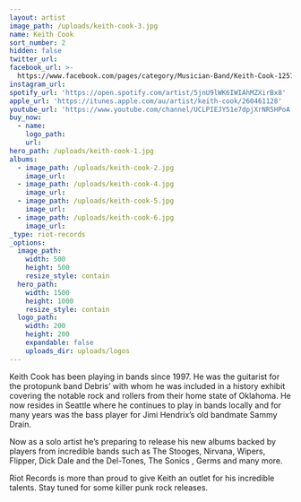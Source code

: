```yaml
---
layout: artist
image_path: /uploads/keith-cook-3.jpg
name: Keith Cook
sort_number: 2
hidden: false
twitter_url:
facebook_url: >-
  https://www.facebook.com/pages/category/Musician-Band/Keith-Cook-125773104141440/
instagram_url:
spotify_url: 'https://open.spotify.com/artist/5jnU9lWK6IWIAhMZXirBx8'
apple_url: 'https://itunes.apple.com/au/artist/keith-cook/260461128'
youtube_url: 'https://www.youtube.com/channel/UCLPIEJY51e7dpjXrNR5HPoA'
buy_now:
  - name:
    logo_path:
    url:
hero_path: /uploads/keith-cook-1.jpg
albums:
  - image_path: /uploads/keith-cook-2.jpg
    image_url:
  - image_path: /uploads/keith-cook-4.jpg
    image_url:
  - image_path: /uploads/keith-cook-5.jpg
    image_url:
  - image_path: /uploads/keith-cook-6.jpg
    image_url:
_type: riot-records
_options:
  image_path:
    width: 500
    height: 500
    resize_style: contain
  hero_path:
    width: 1500
    height: 1000
    resize_style: contain
  logo_path:
    width: 200
    height: 200
    expandable: false
    uploads_dir: uploads/logos
---
```


Keith Cook has been playing in bands since 1997. He was the guitarist for the protopunk band Debris’ with whom he was included in a history exhibit covering the notable rock and rollers from their home state of Oklahoma. He now resides in Seattle where he continues to play in bands locally and for many years was the bass player for Jimi Hendrix’s old bandmate Sammy Drain.

Now as a solo artist he’s preparing to release his new albums backed by players from incredible bands such as The Stooges, Nirvana, Wipers, Flipper, Dick Dale and the Del-Tones, The Sonics , Germs and many more.&nbsp;

Riot Records is more than proud to give Keith an outlet for his incredible talents. Stay tuned for some killer punk rock releases.